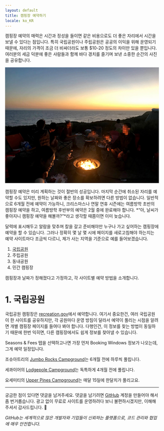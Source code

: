 ```yaml
---
layout: default
title: 캠핑장 예약하기
locale: ko_KR
---
```


캠핑장 예약의 매력은 시간과 정성을 들이면 같은 비용으로도 더 좋은 자리에서 시간을 보낼 수 있다는 점입니다. 특히 국립공원이나 주립공원은 공공의 이익을 위해 운영되기 때문에, 자리의 가격이 조금 더 비싸더라도 보통 $10-20 정도의 차이만 있을 뿐입니다. 여러분의 세금 덕분에 좋은 사람들과 함께 바다 경치를 즐기며 보낸 소중한 순간의 사진을 공유합니다.

![Crystal Cove Moro Campground](/assets/img/camping/crystal_cove_moro.jpg)

캠핑장 예약은 미리 계획하는 것이 절반의 성공입니다. 마지막 순간에 취소된 자리를 예약할 수도 있지만, 원하는 날짜와 좋은 장소를 확보하려면 다른 방법이 없습니다. 일반적으로 6개월 전에 예약이 가능하니, 크리스마스나 연말 연휴 시즌에는 여름방학 초반의 캠핑장 예약을 하고, 여름방학 후반부의 예약은 2월 중에 완료해야 합니다. *“아, 날씨가 좋아지니 캠핑장 예약을 해볼까?”*라고 생각할 때쯤이면 이미 늦습니다.

달력에 표시해두고 알람을 맞추며 칼을 갈고 준비해야만 누구나 가고 싶어하는 캠핑장에 예약을 할 수 있습니다. 그러나 정확히 몇 날 몇 시에 페이지를 새로고침해야 하는지는 예약 사이트마다 조금씩 다르니, 제가 사는 지역을 기준으로 예를 들어보겠습니다.

1. [국립공원](#1-국립공원)
1. 주립공원
1. 동내공원
1. 민간 캠핑장

캠핑장과 날짜가 정해졌다고 가정하고, 각 사이트별 예약 방법을 소개합니다.

# 1. 국립공원

국립공원 캠핑장은 [recreation.gov](http://recreation.gov)에서 예약합니다. 여기서 중요한건, 여러 국립공원이 한 사이트를 공유하지만, 각 공원마다 운영 방침이 달라서 예약이 풀리는 시점을 알려면 개별 캠핑장 페이지를 들여다 봐야 합니다. 다행인건, 이 정보를 찾는 방법이 동일하기 때문에 한번 익히면, 다른 캠핑장에서도 쉽게 정보를 찾아낼 수 있습니다.

Seasons & Fees 탭을 선택하고나면 가장 먼저 Booking Windows 정보가 나오는데, 그게 예약 일정입니다.

조슈아트리의 [Jumbo Rocks Campground](https://www.recreation.gov/camping/campgrounds/272300)는 6개월 전에 하루씩 풀립니다.

세콰이어의 [Lodgepole Campground](https://www.recreation.gov/camping/campgrounds/232461)는 독특하게 4개월 전에 풀립니다.

요세미티의 [Upper Pines Campground](https://www.recreation.gov/camping/campgrounds/232447)는 매달 15일에 한달치가 풀리고요.

---

궁금한 점이 있다면 댓글을 남겨주세요. 댓글을 남기려면 [GitHub](http://github.com) 계정을 만들어야 해서 좀 번거롭습니다. 광고 없이 무료로 사이트를 운영하려다 보니 불편하시겠지만, 이해해 주셔서 감사드립니다. 🙂

*GitHub는 세계적으로 많은 개발자와 기업들이 신뢰하는 플랫폼으로, 코드 관리와 협업에 매우 안전합니다.*

